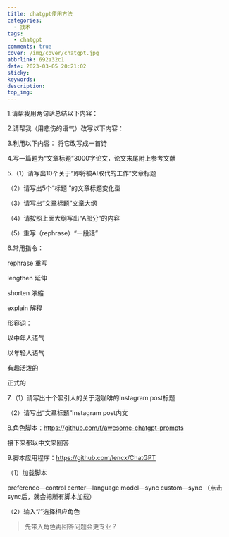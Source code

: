 ```yaml
---
title: chatgpt使用方法
categories:
  - 技术
tags:
  - chatgpt
comments: true
cover: /img/cover/chatgpt.jpg
abbrlink: 692a32c1
date: 2023-03-05 20:21:02
sticky:
keywords:
description:
top_img:
---
```


1.请帮我用两句话总结以下内容：  

2.请帮我（用悲伤的语气）改写以下内容：

3.利用以下内容： 将它改写成一首诗

4.写一篇题为“文章标题”3000字论文，论文末尾附上参考文献

5.（1）请写出10个关于“即将被AI取代的工作”文章标题

（2）请写出5个“标题 ”的文章标题变化型

（3）请写出“文章标题”文章大纲

（4）请按照上面大纲写出“A部分”的内容

（5）重写（rephrase）“一段话”

6.常用指令：

rephrase 重写

lengthen 延伸

shorten 浓缩

explain 解释

形容词：

以中年人语气

以年轻人语气

有趣活泼的

正式的

7.（1）请写出十个吸引人的关于泡咖啡的Instagram post标题

（2）请写出“文章标题”Instagram post内文

8.角色脚本：https://github.com/f/awesome-chatgpt-prompts

接下来都以中文来回答

9.脚本应用程序：https://github.com/lencx/ChatGPT

（1）加载脚本

preference—control center—language model—sync custom—sync （点击sync后，就会把所有脚本加载）

（2）输入“/”选择相应角色

> 先带入角色再回答问题会更专业？
